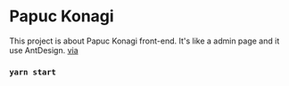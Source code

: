 # Papuc Konagi

This project is about Papuc Konagi front-end. It's like a admin page and it use AntDesign. [via](https://ncmttnynk.github.io/papuckonagi-fe.github.io/)

### `yarn start`
